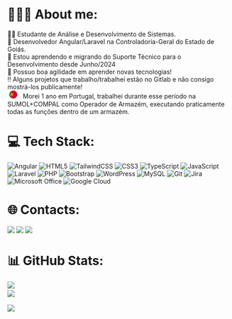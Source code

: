 # 🙋🏻‍♂️ About me:
👨‍💻 Estudante de Análise e Desenvolvimento de Sistemas.<br>🤝 Desenvolvedor Angular/Laravel na Controladoria-Geral do Estado de Goiás.<br>🌱 Estou aprendendo e migrando do Suporte Técnico para o Desenvolvimento desde Junho/2024<br>🚀 Possuo boa agilidade em aprender novas tecnologias!<br>‼️ Alguns projetos que trabalho/trabalhei estão no Gitlab e não consigo mostrá-los publicamente! <br> <img src="https://github.com/HatScripts/circle-flags/blob/gh-pages/flags/pt.svg" width="18"/>ﾠMorei 1 ano em Portugal, trabalhei durante esse período na SUMOL+COMPAL como Operador de Armazém, executando praticamente todas as funções dentro de um armazém.</br>



# 💻 Tech Stack:
![Angular](https://img.shields.io/badge/angular-%23DD0031.svg?style=for-the-badge&logo=angular&logoColor=white) 
![HTML5](https://img.shields.io/badge/html5-%23E34F26.svg?style=for-the-badge&logo=html5&logoColor=white) 
![TailwindCSS](https://img.shields.io/badge/tailwindcss-%2338B2AC.svg?style=for-the-badge&logo=tailwind-css&logoColor=white) 
![CSS3](https://img.shields.io/badge/css3-%231572B6.svg?style=for-the-badge&logo=css3&logoColor=white) 
![TypeScript](https://img.shields.io/badge/typescript-%23007ACC.svg?style=for-the-badge&logo=typescript&logoColor=white) 
![JavaScript](https://img.shields.io/badge/javascript-%23323330.svg?style=for-the-badge&logo=javascript&logoColor=%23F7DF1E) 
![Laravel](https://img.shields.io/badge/laravel-%23FF2D20.svg?style=for-the-badge&logo=laravel&logoColor=white)
![PHP](https://img.shields.io/badge/php-%23777BB4.svg?style=for-the-badge&logo=php&logoColor=white) 
![Bootstrap](https://img.shields.io/badge/bootstrap-%238511FA.svg?style=for-the-badge&logo=bootstrap&logoColor=white) 
![WordPress](https://img.shields.io/badge/WordPress-%23117AC9.svg?style=for-the-badge&logo=WordPress&logoColor=white) 
![MySQL](https://img.shields.io/badge/mysql-4479A1.svg?style=for-the-badge&logo=mysql&logoColor=white) 
![Git](https://img.shields.io/badge/git-%23F05033.svg?style=for-the-badge&logo=git&logoColor=white) 
![Jira](https://img.shields.io/badge/jira-%230A0FFF.svg?style=for-the-badge&logo=jira&logoColor=white)
![Microsoft Office](https://img.shields.io/badge/Microsoft_Office-D83B01?style=for-the-badge&logo=microsoft-office&logoColor=white)
![Google Cloud](https://img.shields.io/badge/GoogleCloud-%234285F4.svg?style=for-the-badge&logo=google-cloud&logoColor=white)


# 🌐 Contacts:
<div> 
    <a href="https://www.linkedin.com/in/guilherme-fortuna-ferreira" target="_blank"><img src="https://img.shields.io/badge/-LinkedIn-%230077B5?style=for-the-badge&logo=linkedin&logoColor=white" target="_blank"></a>
    <a href="https://instagram.com/guifortuna" target="_blank"><img src="https://img.shields.io/badge/-Instagram-%23E4405F?style=for-the-badge&logo=instagram&logoColor=white" target="_blank"></a>
    <a href = "mailto:guifortunax@gmail.com"><img src="https://img.shields.io/badge/-Gmail-%23333?style=for-the-badge&logo=gmail&logoColor=white" target="_blank"></a>
</div>


# 📊 GitHub Stats:

![](https://github-readme-stats.vercel.app/api?username=Guilherme-Fortuna&theme=dark&hide_border=false&include_all_commits=true&count_private=false)<br/>
![](https://github-readme-streak-stats.herokuapp.com/?user=Guilherme-Fortuna&theme=dark&hide_border=false)<br/>
<!-- ![](https://github-readme-stats.vercel.app/api/top-langs/?username=Guilherme-Fortuna&theme=dark&hide_border=false&include_all_commits=true&count_private=false&layout=compact) -->

[![](https://visitcount.itsvg.in/api?id=Guilherme-Fortuna&icon=0&color=0)](https://visitcount.itsvg.in)
